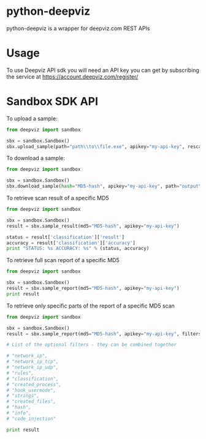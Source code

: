 # python-deepviz
python-deepviz is a wrapper for deepviz.com REST APIs

# Usage

To use Deepviz API sdk you will need an API key you can get by
subscribing the service at https://account.deepviz.com/register/

# Sandbox SDK API

To upload a sample:

```python
from deepviz import sandbox

sbx = sandbox.Sandbox()
sbx.upload_sample(path="path\\to\\file.exe", apikey="my-api-key", rescan=False)
```

To download a sample:

```python
from deepviz import sandbox

sbx = sandbox.Sandbox()
sbx.download_sample(hash="MD5-hash", apikey="my-api-key", path="output\\directory\\")
```

To retrieve scan result of a specific MD5

```python
from deepviz import sandbox

sbx = sandbox.Sandbox()
result = sbx.sample_result(md5="MD5-hash", apikey="my-api-key")

status = result['classification']['result']
accuracy = result['classification']['accuracy']
print "STATUS: %s ACCURACY: %s" % (status, accuracy)
```

To retrieve full scan report of a specific MD5

```python
from deepviz import sandbox

sbx = sandbox.Sandbox()
result = sbx.sample_report(md5="MD5-hash", apikey="my-api-key")
print result
```

To retrieve only specific parts of the report of a specific MD5 scan

```python
from deepviz import sandbox

sbx = sandbox.Sandbox()
result = sbx.sample_report(md5="MD5-hash", apikey="my-api-key", filters=["classification","rules"])

# List of the optional filters - they can be combined together

# "network_ip",
# "network_ip_tcp",
# "network_ip_udp",
# "rules",
# "classification",
# "created_process",
# "hook_usermode",
# "strings",
# "created_files",
# "hash",
# "info",
# "code_injection"

print result
```
